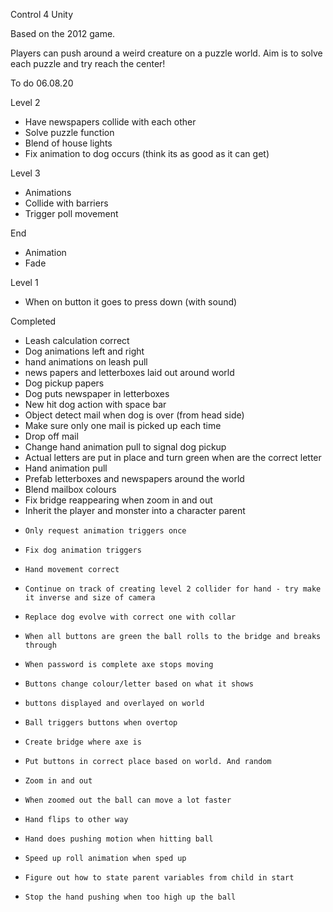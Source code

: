 Control 4 Unity

Based on the 2012 game.

Players can push around a weird creature on a puzzle world. Aim is to solve each puzzle and try reach the center!  

To do
06.08.20

Level 2

- Have newspapers collide with each other
- Solve puzzle function
- Blend of house lights
- Fix animation to dog occurs (think its as good as it can get)

Level 3

- Animations
- Collide with barriers
- Trigger poll movement

End

- Animation
- Fade

Level 1

- When on button it goes to press down (with sound)

Completed

- Leash calculation correct
- Dog animations left and right
- hand animations on leash pull
- news papers and letterboxes laid out around world
- Dog pickup papers
- Dog puts newspaper in letterboxes
- New hit dog action with space bar
- Object detect mail when dog is over (from head side)
- Make sure only one mail is picked up each time
- Drop off mail
- Change hand animation pull to signal dog pickup
- Actual letters are put in place and turn green when are the correct letter
- Hand animation pull
- Prefab letterboxes and newspapers around the world
- Blend mailbox colours
- Fix bridge reappearing when zoom in and out
- Inherit the player and monster into a character parent
-     Only request animation triggers once
-     Fix dog animation triggers
-     Hand movement correct
-     Continue on track of creating level 2 collider for hand - try make it inverse and size of camera  
-     Replace dog evolve with correct one with collar
-     When all buttons are green the ball rolls to the bridge and breaks through
-     When password is complete axe stops moving
-     Buttons change colour/letter based on what it shows
-     buttons displayed and overlayed on world
-     Ball triggers buttons when overtop
-     Create bridge where axe is
-     Put buttons in correct place based on world. And random
-     Zoom in and out
-     When zoomed out the ball can move a lot faster
-     Hand flips to other way
-     Hand does pushing motion when hitting ball
-     Speed up roll animation when sped up
-     Figure out how to state parent variables from child in start
-     Stop the hand pushing when too high up the ball
